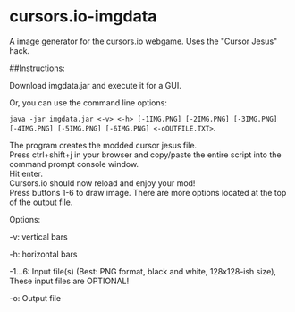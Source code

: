 cursors.io-imgdata
==================

A image generator for the cursors.io webgame. Uses the "Cursor Jesus" hack.

##Instructions:

Download imgdata.jar and execute it for a GUI.

Or, you can use the command line options:

`java -jar imgdata.jar <-v> <-h> [-1IMG.PNG] [-2IMG.PNG] [-3IMG.PNG] [-4IMG.PNG] [-5IMG.PNG] [-6IMG.PNG] <-oOUTFILE.TXT>`.

The program creates the modded cursor jesus file.<br>
Press ctrl+shift+j in your browser and copy/paste the entire script into the command prompt console window.<br>
Hit enter.<br>
Cursors.io should now reload and enjoy your mod!<br>
Press buttons 1-6 to draw image. There are more options located at the top of the output file.<br>

Options:

-v: vertical bars

-h: horizontal bars

-1...6: Input file(s) (Best: PNG format, black and white, 128x128-ish size), These input files are OPTIONAL!

-o: Output file
